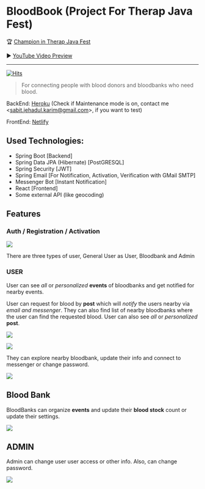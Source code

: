 # BloodBook (Project For Therap Java Fest)  

🏆 [Champion in Therap Java Fest](https://www.facebook.com/therapjavafest/posts/4047622875360464)

▶️ [YouTube Video Preview](https://youtu.be/KFeKdlUjyQU)

---

[![Hits](https://hits.seeyoufarm.com/api/count/incr/badge.svg?url=https%3A%2F%2Fgithub.com%2FMJKSabit%2FBloodBook&count_bg=%2379C83D&title_bg=%23555555&icon=darkreader.svg&icon_color=%23E7E7E7&title=Views&edge_flat=false)](https://hits.seeyoufarm.com)

> For connecting people with blood donors and bloodbanks who need blood.

BackEnd: [Heroku](https://blood-book.herokuapp.com) (Check if Maintenance mode is on, contact me \<sabit.jehadul.karim@gmail.com\>, if you want to test)

FrontEnd: [Netlify](https://blood-book.netlify.app)

## Used Technologies:

- Spring Boot [Backend]
- Spring Data JPA (Hibernate) [PostGRESQL]
- Spring Security [JWT]
- Spring Email [For Notification, Activation, Verification with GMail SMTP]
- Messenger Bot [Instant Notification]
- React [Frontend]
- Some external API (like geocoding)

## Features

### Auth / Registration / Activation

![](https://i.ibb.co/b5cCvnf/Blood-Book-3.png)

There are three types of user, General User as User, Bloodbank and Admin

### USER

User can see *all* or *personalized* **events** of bloodbanks and get notified for nearby events.

User can request for blood by **post** which will *notify* the users nearby via *email and messenger*. They can also find list of nearby bloodbanks where the user can find the requested blood. User can also see *all* or *personalized* **post**.

![](https://i.ibb.co/1L99Y6C/Blood-Book-5.png)

![](https://i.ibb.co/yBBr6P0/Blood-Book-4.png)

They can explore nearby bloodbank, update their info and connect to messenger or change password.

![](https://i.ibb.co/0cBndL9/Blood-Book-6.png)

## Blood Bank

BloodBanks can organize **events** and update their **blood stock** count or update their settings.

![](https://i.ibb.co/8M3ktsT/image.png)

## ADMIN

Admin can change user user access or other info. Also, can change password.

![](https://i.ibb.co/Zmt3DLq/image.png)
